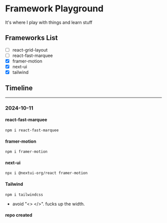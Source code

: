 # Framework Playground

It's where I play with things and learn stuff

## Frameworks List

- [ ] react-grid-layout
- [ ] react-fast-marquee
- [x] framer-motion
- [x] next-ui
- [x] tailwind

## Timeline

---

### 2024-10-11

#### react-fast-marquee

`npm i react-fast-marquee`

#### framer-motion

`npm i framer-motion`

#### next-ui

`npx i @nextui-org/react framer-motion`

#### Tailwind

`npm i tailwindcss`

- avoid "<> </>". fucks up the width.

#### repo created
